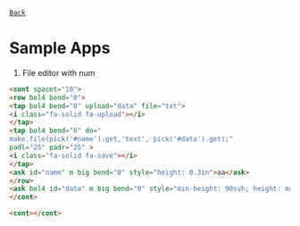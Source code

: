 <link rel="preload" as="style" href="https://actwu.github.io/md2.css">
<link rel="stylesheet" href="https://actwu.github.io/md2.css">

[` Back `](./)

# Sample Apps

1. File editor with num

```html
<cont spacet="10">
<row bol4 bend="0">
<tap bol4 bend="0" upload="data" file="txt">
<i class="fa-solid fa-upload"></i>
</tap>
<tap bol4 bend="0" do="
make.file(pick('#name').get,'text', pick('#data').get);"
padl="25" padr="25" >
<i class="fa-solid fa-save"></i>
</tap>
<ask id="name" m big bend="0" style="height: 0.3in">aa</ask>
</row>
<ask bol4 id="data" m big bend="0" style="min-height: 90svh; height: max-width">aa</ask>
</cont> 

<cont></cont>
```
